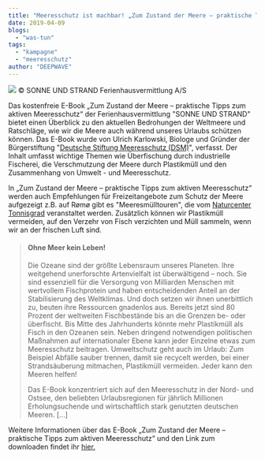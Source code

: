 ```yaml
---
title: "Meeresschutz ist machbar! „Zum Zustand der Meere – praktische Tipps zum aktiven Meeresschutz“"
date: 2019-04-09
blogs: 
  - "was-tun"
tags: 
  - "kampagne"
  - "meeresschutz"
author: "DEEPWAVE"
---
```


[![](https://www.deepwave.org/wp-content/uploads/2019/04/Cover-Mockup_SonneundStrand-195x300.png)](https://www.deepwave.org/meeresschutz-ist-machbar-zum-zustand-der-meere-praktische-tipps-zum-aktiven-meeresschutz/cover-mockup_sonneundstrand/) © SONNE UND STRAND Ferienhausvermittlung A/S

Das kostenfreie E-Book „Zum Zustand der Meere – praktische Tipps zum aktiven Meeresschutz“ der Ferienhausvermittlung "SONNE UND STRAND" bietet einen Überblick zu den aktuellen Bedrohungen der Weltmeere und Ratschläge, wie wir die Meere auch während unseres Urlaubs schützen können. Das E-Book wurde von Ulrich Karlowski, Biologe und Gründer der Bürgerstiftung "[Deutsche Stiftung Meeresschutz (DSM)](https://www.stiftung-meeresschutz.org/)", verfasst. Der Inhalt umfasst wichtige Themen wie Überfischung durch industrielle Fischerei, die Verschmutzung der Meere durch Plastikmüll und den Zusammenhang von Umwelt - und Meeresschutz.

In „Zum Zustand der Meere – praktische Tipps zum aktiven Meeresschutz“ werden auch Empfehlungen für Freizeitangebote zum Schutz der Meere aufgezeigt z.B. auf Rømø gibt es "Meeresmülltouren", die vom [Naturcenter Tonnisgrad](http://www.tonnisgaard.dk/de) veranstaltet werden. Zusätzlich können wir Plastikmüll vermeiden, auf den Verzehr von Fisch verzichten und Müll sammeln, wenn wir an der frischen Luft sind.

> #### Ohne Meer kein Leben!
> 
> Die Ozeane sind der größte Lebensraum unseres Planeten. Ihre weitgehend unerforschte Artenvielfalt ist überwältigend – noch. Sie sind essenziell für die Versorgung von Milliarden Menschen mit wertvollem Fischprotein und haben entscheidenden Anteil an der Stabilisierung des Weltklimas. Und doch setzen wir ihnen unerbittlich zu, beuten ihre Ressourcen gnadenlos aus. Bereits jetzt sind 80 Prozent der weltweiten Fischbestände bis an die Grenzen be- oder überfischt. Bis Mitte des Jahrhunderts könnte mehr Plastikmüll als Fisch in den Ozeanen sein. Neben dringend notwendigen politischen Maßnahmen auf internationaler Ebene kann jeder Einzelne etwas zum Meeresschutz beitragen. Umweltschutz geht auch im Urlaub: Zum Beispiel Abfälle sauber trennen, damit sie recycelt werden, bei einer Strandsäuberung mitmachen, Plastikmüll vermeiden. Jeder kann den Meeren helfen!
> 
> Das E-Book konzentriert sich auf den Meeresschutz in der Nord- und Ostsee, den beliebten Urlaubsregionen für jährlich Millionen Erholungsuchende und wirtschaftlich stark genutzten deutschen Meeren. \[...\]

Weitere Informationen über das E-Book „Zum Zustand der Meere – praktische Tipps zum aktiven Meeresschutz“ und den Link zum downloaden findet ihr [hier.](https://www.sonneundstrand.de/meeresschutz/)
